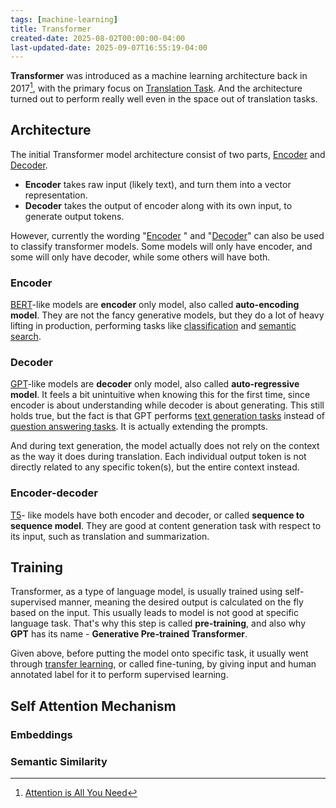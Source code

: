 ```yaml
---
tags: [machine-learning]
title: Transformer
created-date: 2025-08-02T00:00:00-04:00
last-updated-date: 2025-09-07T16:55:19-04:00
---
```


**Transformer** was introduced as a machine learning architecture back in 2017[^1], with the primary focus on [Translation Task](natural_language_processing.md#Language%20Tasks). And the architecture turned out to perform really well even in the space out of translation tasks.

## Architecture

The initial Transformer model architecture consist of two parts, [Encoder](#Encoder) and [Decoder](#Decoder).

- **Encoder** takes raw input (likely text), and turn them into a vector representation.
- **Decoder** takes the output of encoder along with its own input, to generate output tokens.

However, currently the wording "[Encoder](#Encoder) " and "[Decoder](#Decoder)" can also be used to classify transformer models. Some models will only have encoder, and some will only have decoder, while some others will have both.

### Encoder

[BERT](Note/by/developer/bert.md)-like models are **encoder** only model, also called **auto-encoding model**. They are not the fancy generative models, but they do a lot of heavy lifting in production, performing tasks like [classification](note/by/developer/natural_language_processing.md#Language%20Tasks) and [semantic search](note/by/developer/natural_language_processing.md#Language%20Tasks).

### Decoder

[GPT](note/by/developer/gpt.md)-like models are **decoder** only model, also called **auto-regressive model**. It feels a bit unintuitive when knowing this for the first time, since encoder is about understanding while decoder is about generating. This still holds true, but the fact is that GPT performs [text generation tasks](natural_language_processing.md#Language%20Tasks) instead of [question answering tasks](natural_language_processing.md#Language%20Tasks). It is actually extending the prompts.

And during text generation, the model actually does not rely on the context as the way it does during translation. Each individual output token is not directly related to any specific token(s), but the entire context instead.

### Encoder-decoder

[T5](note/by/developer/t5.md)- like models have both encoder and decoder, or called **sequence to sequence model**. They are good at content generation task with respect to its input, such as translation and summarization.

## Training

Transformer, as a type of language model, is usually trained using self-supervised manner, meaning the desired output is calculated on the fly based on the input. This usually leads to model is not good at specific language task. That's why this step is called **pre-training**, and also why **GPT** has its name - **Generative Pre-trained Transformer**.

Given above, before putting the model onto specific task, it usually went through [transfer learning](note/by/developer/transfer_learning.md), or called fine-tuning, by giving input and human annotated label for it to perform supervised learning.

## Self Attention Mechanism

### Embeddings

### Semantic Similarity

[^1]: [Attention is All You Need](https://arxiv.org/abs/1706.03762)
